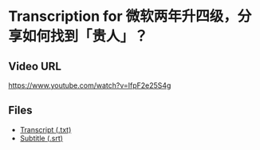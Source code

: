 # Transcription for 微软两年升四级，分享如何找到「贵人」？
## Video URL
https://www.youtube.com/watch?v=IfpF2e25S4g
 
## Files
- [Transcript (.txt)](./transcript.txt)
- [Subtitle (.srt)](./transcript.srt)

